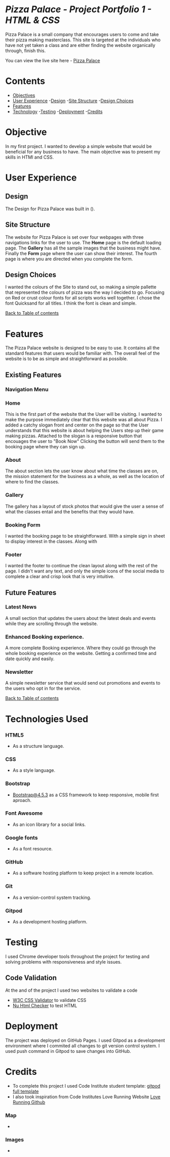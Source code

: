 # **_Pizza Palace - Project Portfolio 1 - HTML & CSS_**
Pizza Palace is a small company that encourages users to come and take their pizza making masterclass. This site is targeted at the individuals who have not yet taken a class and are either finding the website organically through, finish this.

You can view the live site here - <a href="" target="blank" rel=noopener>Pizza Palace</a>

# Contents
- [ Objectives ](#objective)
- [User Experience](#user-experience)
    -[Design](#design)
    -[Site Structure](#site-structure)
    -[Design Choices](#design-choices)
- [Features](#features)
- [Technology](#technology)
-[Testing](#testing)
-[Deployment](#deployment)
-[Credits](#credits)

# Objective

In my first project. I wanted to develop a simple website that would be beneficial for any business to have. The main objective was to present my skills in HTMl and CSS.

# User Experience
## Design

The Design for Pizza Palace was built in (). 

## Site Structure

The website for Pizza Palace is set over four webpages with three navigations links for the user to use. The **Home** page is the default loading page. The **Gallery** has all the sample images that the business might have. Finally the **Form** page where the user can show their interest. The fourth page is where you are directed when you complete the form.

## Design Choices
I wanted the colours of the Site to stand out, so making a simple pallette that represented the colours of pizza was the way I decided to go. Focusing on Red or crust colour fonts for all scripts works well together. I chose the font Quicksand for all titles. I think the font is clean and simple.

[Back to Table of contents](#contents)

# Features
The Pizza Palace website is designed to be easy to use. It contains all the standard features that users would be familiar with. The overall feel of the website is to be as simple and straightforward as possible.
## Existing Features

### Navigation Menu

### Home

This is the first part of the website that the User will be visiting. I wanted to make the purpose immediately clear that this website was all about Pizza.
I added a catchy slogan front and center on the page so that the User understands that this website is about helping the Users step up their game making pizzas.
Attached to the slogan is a responsive button that encouages the user to "Book Now" Clicking the button will send them to the booking page where they can sign up.

### About

The about section lets the user know about what time the classes are on, the mission statement for the business as a whole, as well as the location of where to find the classes.

### Gallery

The gallery has a layout of stock photos that would give the user a sense of what the classes entail and the benefits that they would have.

### Booking Form

I wanted the booking page to be straightforward. With a simple sign in sheet to display interest in the classes. Along with

### Footer
I wanted the footer to continue the clean layout along with the rest of the page. I didn't want any text, and only the simple icons of the social media to complete a clear and crisp look that is very intuitive.

## Future Features

### Latest News

A small section that updates the users about the latest deals and events while they are scrolling through the website.

### Enhanced Booking experience.

A more complete Booking experience. Where they could go through the whole booking experience on the website. Getting a confirmed time and date quickly and easily.

### Newsletter

A simple newsletter service that would send out promotions and events to the users who opt in for the service.

[Back to Table of contents](#contents)

# Technologies Used
### HTML5
* As a structure language.

### CSS
* As a style language.

### Bootstrap 
* Bootstrap@4.5.3 as a CSS framework to keep responsive, mobile first aproach.

### Font Awesome
* As an icon library for a social links.

### Google fonts
* As a font resource.

### GitHub
* As a software hosting platform to keep project in a remote location.

### Git
* As a version-control system tracking.

### Gitpod
* As a development hosting platform.



# Testing
I used Chrome developer tools throughout the project for testing and solving problems with responsiveness and style issues.

## Code Validation
At the and of the project I used two websites to validate a code
 
 * [W3C CSS Validator](https://jigsaw.w3.org/css-validator/) to validate CSS
 * [Nu Html Checker](https://validator.w3.org/) to test HTML
# Deployment
The project was deployed on GitHub Pages. I used Gitpod as a development environment where I commited all changes to git version control system.
I used push command in Gitpod to save changes into GitHub.

# Credits
* To complete this project I used Code Institute student template: [gitpod full template](https://github.com/Code-Institute-Org/gitpod-full-template)
* I also took inspiration from Code Institutes Love Running Website [Love Running Github](https://github.com/Code-Institute-Org/love-running-2.0)


### Map
*

### Images
*
